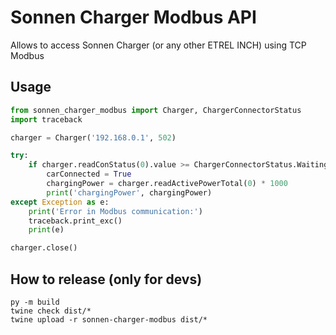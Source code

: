 # Sonnen Charger Modbus API
Allows to access Sonnen Charger (or any other ETREL INCH) using TCP Modbus

## Usage
```Python
from sonnen_charger_modbus import Charger, ChargerConnectorStatus
import traceback

charger = Charger('192.168.0.1', 502)

try:
    if charger.readConStatus(0).value >= ChargerConnectorStatus.WaitingForVehicleToRespond.value:
        carConnected = True
        chargingPower = charger.readActivePowerTotal(0) * 1000
        print('chargingPower', chargingPower)
except Exception as e:
    print('Error in Modbus communication:')
    traceback.print_exc()
    print(e)

charger.close()
```

## How to release (only for devs)
```
py -m build
twine check dist/*
twine upload -r sonnen-charger-modbus dist/*
```
